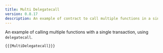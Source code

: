 ```yaml
---
title: Multi Delegatecall
version: 0.8.17
description: An example of contract to call multiple functions in a single transaction
---
```


An example of calling multiple functions with a single transaction, using `delegatecall`.

```solidity
{{{MultiDelegatecall}}}
```
